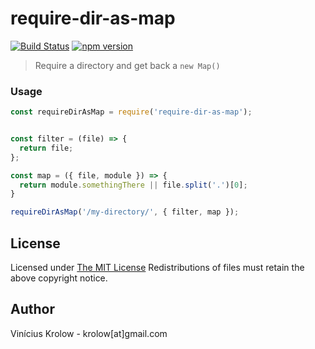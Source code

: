 # require-dir-as-map

[![Build
Status](https://travis-ci.org/krolow/require-dir-as-map.svg?branch=master)](https://travis-ci.org/krolow/require-dir-as-map)
[![npm
version](https://badge.fury.io/js/require-dir-as-map.svg)](http://badge.fury.io/js/require-dir-as-map)


> Require a directory and get back a `new Map()`


### Usage

```js
const requireDirAsMap = require('require-dir-as-map');


const filter = (file) => {
  return file;
};

const map = ({ file, module }) => {
  return module.somethingThere || file.split('.')[0];
}

requireDirAsMap('/my-directory/', { filter, map });

```

## License

Licensed under <a href="http://krolow.mit-license.org/">The MIT License</a>
Redistributions of files must retain the above copyright notice.

## Author

Vinícius Krolow - krolow[at]gmail.com
